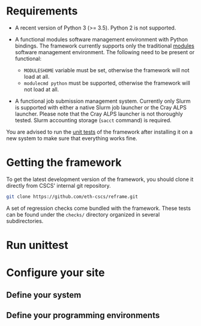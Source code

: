 # Requirements
* A recent version of Python 3 (>= 3.5).
  Python 2 is not supported.

* A functional modules software management environment with Python bindings.
  The framework currently supports only the traditional [modules](http://modules.sourceforge.net/) software management environment.
  The following need to be present or functional:
  * `MODULESHOME` variable must be set, otherwise the framework will not load at all.
  * `modulecmd python` must be supported, otherwise the framework will not load at all.

* A functional job submission management system.
  Currently only Slurm is supported with either a native Slurm job launcher or the Cray ALPS launcher.
  Please note that the Cray ALPS launcher is not thoroughly tested.
  Slurm accounting storage (`sacct` command) is required.

You are advised to run the [unit tests](framework#unit-tests) of the framework after installing it on a new system to make sure that everything works fine.

# Getting the framework

To get the latest development version of the framework, you should clone it directly from CSCS' internal git repository.
```bash
git clone https://github.com/eth-cscs/reframe.git
```

<!--Alternatively you can get a specific stable version of the framework by downloading it from [here](https://madra.cscs.ch/scs/PyRegression/tags).-->

A set of regression checks come bundled with the framework.
These tests can be found under the `checks/` directory organized in several subdirectories.

# Run unittest


# Configure your site

## Define your system

## Define your programming environments

